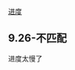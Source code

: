 [进度](https://app.mokahr.com/campus-recruitment/maxwell/41915#/candidateHome/applications)

## 9.26-不匹配

进度太慢了